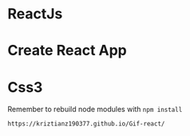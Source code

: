 # ReactJs
# Create React App
# Css3

Remember to rebuild node modules with ```npm install```


```https://kriztianz190377.github.io/Gif-react/```
